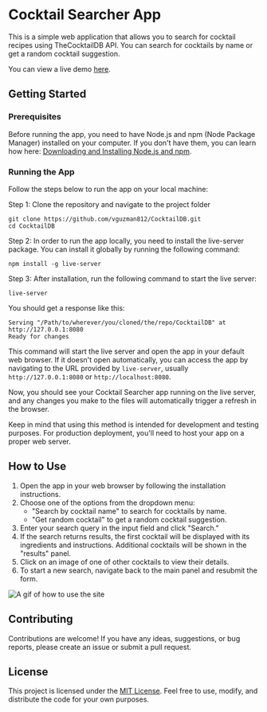 # Cocktail Searcher App

This is a simple web application that allows you to search for cocktail recipes using TheCocktailDB API. You can search for cocktails by name or get a random cocktail suggestion.

You can view a live demo [here](https://drinkypooforyou.netlify.app).

## Getting Started

### Prerequisites

Before running the app, you need to have Node.js and npm (Node Package Manager) installed on your computer. If you don't have them, you can learn how here: [Downloading and Installing Node.js and npm](https://docs.npmjs.com/downloading-and-installing-node-js-and-npm).

### Running the App

Follow the steps below to run the app on your local machine:

Step 1: Clone the repository and navigate to the project folder
```
git clone https://github.com/vguzman812/CocktailDB.git
cd CocktailDB
```
Step 2: In order to run the app locally, you need to install the live-server package. You can install it globally by running the following command:
```
npm install -g live-server
```
Step 3: After installation, run the following command to start the live server:
```
live-server
```
You should get a response like this:
```
Serving "/Path/to/wherever/you/cloned/the/repo/CocktailDB" at http://127.0.0.1:8080
Ready for changes
```
This command will start the live server and open the app in your default web browser. If it doesn't open automatically, you can access the app by navigating to the URL provided by `live-server`, usually `http://127.0.0.1:8080` or `http://localhost:8080`.

Now, you should see your Cocktail Searcher app running on the live server, and any changes you make to the files will automatically trigger a refresh in the browser.

Keep in mind that using this method is intended for development and testing purposes. For production deployment, you'll need to host your app on a proper web server.

## How to Use

1. Open the app in your web browser by following the installation instructions.
2. Choose one of the options from the dropdown menu:
   - "Search by cocktail name" to search for cocktails by name.
   - "Get random cocktail" to get a random cocktail suggestion.
3. Enter your search query in the input field and click "Search."
4. If the search returns results, the first cocktail will be displayed with its ingredients and instructions. Additional cocktails will be shown in the "results" panel.
5. Click on an image of one of other cocktails to view their details.
6. To start a new search, navigate back to the main panel and resubmit the form.

![A gif of how to use the site](https://media.giphy.com/media/v1.Y2lkPTc5MGI3NjExMDM5aXYxcDIyeTg3MDZqanI1Ym0ydmswMGFjbWFsM2xrOXhyMnplYSZlcD12MV9pbnRlcm5hbF9naWZfYnlfaWQmY3Q9Zw/sjPFlnayXjGQKE1B5I/giphy.gif)

## Contributing

Contributions are welcome! If you have any ideas, suggestions, or bug reports, please create an issue or submit a pull request.

## License

This project is licensed under the [MIT License](LICENSE). Feel free to use, modify, and distribute the code for your own purposes.

